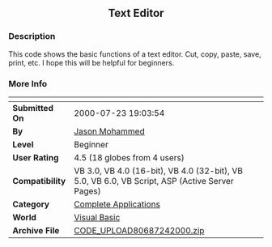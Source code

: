 ﻿<div align="center">

## Text Editor


</div>

### Description

This code shows the basic functions of a text editor. Cut, copy, paste, save, print, etc. I hope this will be helpful for beginners.
 
### More Info
 


<span>             |<span>
---                |---
**Submitted On**   |2000-07-23 19:03:54
**By**             |[Jason Mohammed](https://github.com/Planet-Source-Code/PSCIndex/blob/master/ByAuthor/jason-mohammed.md)
**Level**          |Beginner
**User Rating**    |4.5 (18 globes from 4 users)
**Compatibility**  |VB 3\.0, VB 4\.0 \(16\-bit\), VB 4\.0 \(32\-bit\), VB 5\.0, VB 6\.0, VB Script, ASP \(Active Server Pages\) 
**Category**       |[Complete Applications](https://github.com/Planet-Source-Code/PSCIndex/blob/master/ByCategory/complete-applications__1-27.md)
**World**          |[Visual Basic](https://github.com/Planet-Source-Code/PSCIndex/blob/master/ByWorld/visual-basic.md)
**Archive File**   |[CODE\_UPLOAD80687242000\.zip](https://github.com/Planet-Source-Code/jason-mohammed-text-editor__1-9995/archive/master.zip)








